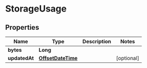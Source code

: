 

# StorageUsage

## Properties

| Name | Type | Description | Notes |
| ------------ | ------------- | ------------- | ------------- |
| **bytes** | **Long** |  |  |
| **updatedAt** | [**OffsetDateTime**](OffsetDateTime.md) |  |  [optional] |


